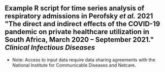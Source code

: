 
## Example R script for time series analysis of respiratory admissions in Perofsky _et al._ 2021 "The direct and indirect effects of the COVID-19 pandemic on private healthcare utilization in South Africa, March 2020 – September 2021." _Clinical Infectious Diseases_

- Note: Access to input data require data sharing agreements with the National Institute for Communicable Diseases and Netcare.